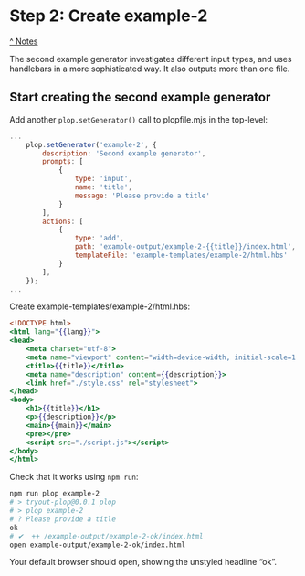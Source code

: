 # Step 2: Create example-2

[^ Notes](./00-notes.md)

The second example generator investigates different input types, and uses
handlebars in a more sophisticated way. It also outputs more than one file.

## Start creating the second example generator

Add another `plop.setGenerator()` call to plopfile.mjs in the top-level:

```js
...
    plop.setGenerator('example-2', {
        description: 'Second example generator',
        prompts: [
            {
                type: 'input',
                name: 'title',
                message: 'Please provide a title'
            }
        ],
        actions: [
            {
                type: 'add',
                path: 'example-output/example-2-{{title}}/index.html',
                templateFile: 'example-templates/example-2/html.hbs'
            }
        ],
    });
...
```

Create example-templates/example-2/html.hbs:

```hbs
<!DOCTYPE html>
<html lang="{{lang}}">
<head>
    <meta charset="utf-8">
    <meta name="viewport" content="width=device-width, initial-scale=1.0">
    <title>{{title}}</title>
    <meta name="description" content={{description}}>
    <link href="./style.css" rel="stylesheet">
</head>
<body>
    <h1>{{title}}</h1>
    <p>{{description}}</p>
    <main>{{main}}</main>
    <pre></pre>
    <script src="./script.js"></script>
</body>
</html>
```

Check that it works using `npm run`:

```bash
npm run plop example-2
# > tryout-plop@0.0.1 plop
# > plop example-2
# ? Please provide a title
ok
# ✔  ++ /example-output/example-2-ok/index.html
open example-output/example-2-ok/index.html
```

Your default browser should open, showing the unstyled headline “ok”.

